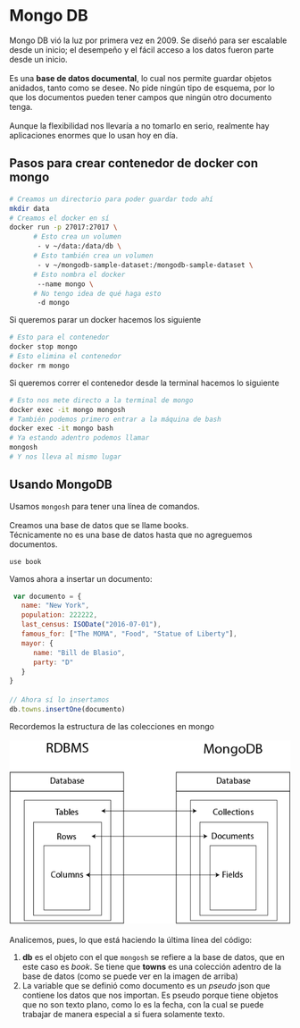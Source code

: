 # Mongo DB

Mongo DB vió la luz por primera vez en 2009. Se diseñó para ser escalable desde un inicio; el desempeño y el fácil acceso a los datos fueron parte desde un inicio.  
<br>
Es una **base de datos documental**, lo cual nos permite guardar objetos anidados, tanto como se desee. No pide ningún tipo de esquema, por lo que los documentos pueden tener campos que ningún otro documento tenga.  
<br>
Aunque la flexibilidad nos llevaría a no tomarlo en serio, realmente hay aplicaciones enormes que lo usan hoy en día.


## Pasos para crear contenedor de docker con mongo
~~~sh
# Creamos un directorio para poder guardar todo ahí
mkdir data
# Creamos el docker en sí
docker run -p 27017:27017 \
      # Esto crea un volumen
       - v ~/data:/data/db \
      # Esto también crea un volumen
       - v ~/mongodb-sample-dataset:/mongodb-sample-dataset \
      # Esto nombra el docker
       --name mongo \
      # No tengo idea de qué haga esto
       -d mongo
~~~

Si queremos parar un docker hacemos los siguiente 

~~~sh
# Esto para el contenedor
docker stop mongo
# Esto elimina el contenedor
docker rm mongo
~~~

Si queremos correr el contenedor desde la terminal hacemos lo siguiente
~~~sh
# Esto nos mete directo a la terminal de mongo
docker exec -it mongo mongosh
# También podemos primero entrar a la máquina de bash
docker exec -it mongo bash
# Ya estando adentro podemos llamar 
mongosh
# Y nos lleva al mismo lugar
~~~

## Usando MongoDB
Usamos `mongosh` para tener una línea de comandos.  
<br>
Creamos una base de datos que se llame books.  
Técnicamente no es una base de datos hasta que no agreguemos documentos.
 ~~~js
 use book
 ~~~

Vamos ahora a insertar un documento:

~~~js
 var documento = {
   name: "New York",
   population: 222222,
   last_census: ISODate("2016-07-01"),
   famous_for: ["The MOMA", "Food", "Statue of Liberty"],
   mayor: {
      name: "Bill de Blasio",
      party: "D"
   }
}

// Ahora sí lo insertamos
db.towns.insertOne(documento)
~~~

Recordemos la estructura de las colecciones en mongo
<br>  
<img src='./images/estructura_documento_mongo.png' alt='estructura_documento_mongo'>
<br>  
Analicemos, pues, lo que está haciendo la última línea del código:

1. **db** es el objeto con el que `mongosh` se refiere a la base de datos, que en este caso es *book*. Se tiene que **towns** es una colección adentro de la base de datos (como se puede ver en la imagen de arriba)
2. La variable que se definió como documento es un *pseudo* json que contiene los datos que nos importan. Es pseudo porque tiene objetos que no son texto plano, como lo es la fecha, con la cual se puede trabajar de manera especial a si fuera solamente texto.

